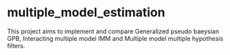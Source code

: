 # multiple_model_estimation

This project aims to implement and compare Generalized pseudo baeysian GPB, Interacting multiple model IMM and Multiple model multiple hypothesis filters.
